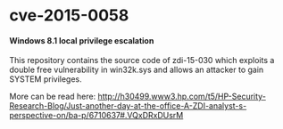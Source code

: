 # cve-2015-0058

#### Windows 8.1 local privilege escalation

This repository contains the source code of zdi-15-030 which exploits a double free vulnerability in win32k.sys and allows an attacker to gain SYSTEM privileges. 

More can be read here: http://h30499.www3.hp.com/t5/HP-Security-Research-Blog/Just-another-day-at-the-office-A-ZDI-analyst-s-perspective-on/ba-p/6710637#.VQxDRxDUsrM
